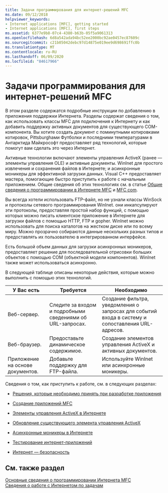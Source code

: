 ```yaml
---
title: Задачи программирования для интернет-решений MFC
ms.date: 09/12/2018
helpviewer_keywords:
- Internet applications [MFC], getting started
- Internet applications [MFC], first steps
ms.assetid: 6377e9b8-07c4-4380-b63b-05f5a9061313
ms.openlocfilehash: 6d8a542ada94bc52ee2000bc92ae0457ec87609c
ms.sourcegitcommit: c21b05042debc97d14875e019ee9d698691ffc0b
ms.translationtype: MT
ms.contentlocale: ru-RU
ms.lasthandoff: 06/09/2020
ms.locfileid: "84617966"
---
```

# <a name="mfc-internet-programming-tasks"></a>Задачи программирования для интернет-решений MFC

В этом разделе содержатся подробные инструкции по добавлению в приложения поддержки Интернета. Разделы содержат сведения о том, как использовать классы MFC для подключения к Интернету и как добавить поддержку активных документов для существующего COM-компонента. Вы хотите создать документ с поминутными котировками котировок, Pittsburghами Футболки и последними температурами в Антарктида Майкрософт предоставляет ряд технологий, которые помогут вам сделать это через Интернет.

Активные технологии включают элементы управления ActiveX (ранее — элементы управления OLE) и активные документы. WinInet для простого извлечения и сохранения файлов в Интернете; и асинхронные моникеры для эффективной загрузки данных. Visual C++ предоставляет мастера, помогающие быстро приступить к работе с начальным приложением. Общие сведения об этих технологиях см. в статье [Общие сведения о программировании в Интернете MFC](mfc-internet-programming-basics.md) и [MFC com](mfc-com.md).

Вы всегда хотели использовать FTP-файл, но не узнали классы WinSock и протоколы сетевого программирования WinInet. они инкапсулируют эти протоколы, предоставляя простой набор функций, с помощью которых можно писать клиентское приложение в Интернете для загрузки файлов с помощью HTTP, FTP и gopher. WinInet можно использовать для поиска каталогов на жестком диске или по всему миру. Можно прозрачно собираются данные нескольких разных типов и предоставлять их пользователю в интегрированном интерфейсе.

Есть большой объем данных для загрузки асинхронных моникеров, предоставляет решение для последовательной отрисовки больших объектов с помощью COM (объектной модели компонентов). WinInet также может использоваться асинхронно.

В следующей таблице описаны некоторые действия, которые можно выполнить с помощью этих технологий.

|У Вас есть|Требуется|Необходимо|
|--------------|-----------------|----------------|
|Веб-сервер.|Следите за входом и подробными сведениями об URL-запросах.|Создание фильтра, уведомления о запросах для событий входа в систему и сопоставления URL-адресов.|
|Веб-браузер.|Предоставьте динамическое содержимое.|Создание элементов управления ActiveX и активных документов.|
|Приложение на основе документов.|Добавьте поддержку для FTP-файла.|Используйте WinInet или асинхронные моникеры.|

Сведения о том, как приступить к работе, см. в следующих разделах:

- [Решения, которые необходимо принять при разработке приложения](application-design-choices.md)

- [Создание приложений MFC](writing-mfc-applications.md)

- [Элементы управления ActiveX в Интернете](activex-controls-on-the-internet.md)

- [Обновление существующего элемента управления ActiveX](upgrading-an-existing-activex-control.md)

- [Асинхронные моникеры в Интернете](asynchronous-monikers-on-the-internet.md)

- [Тестирование интернет-приложений](testing-internet-applications.md)

- [Интернет — безопасность](internet-security-cpp.md)

## <a name="see-also"></a>См. также раздел

[Основные сведения о программировании Интернета MFC](mfc-internet-programming-basics.md)<br/>
[Сведения о работе с Интернетом по задачам](internet-information-by-task.md)

